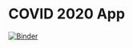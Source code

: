 # COVID 2020 App
[![Binder](https://mybinder.org/badge_logo.svg)](https://mybinder.org/v2/gh/ahmed-europa-dev/personal-notebooks/master)
